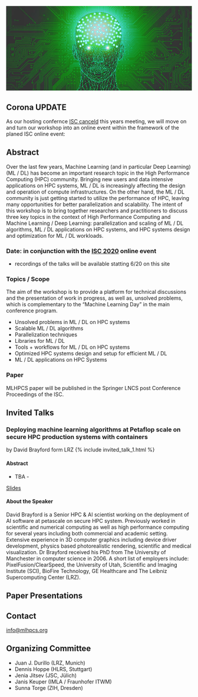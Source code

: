 <img src="MLHPCS.png">

## Corona UPDATE
As our hosting confernce [ISC canceld](https://www.isc-hpc.com/) this years meeting, we will move on and turn our workshop into an online event within the framework of the planed ISC online event: 

## Abstract
Over the last few years, Machine Learning (and in particular Deep Learning) (ML / DL) has become an important research topic in the High Performance Computing (HPC) community. Bringing new users and data intensive applications on HPC systems, ML / DL is increasingly affecting the design and operation of compute infrastructures. On the other hand, the ML / DL community is just getting started to utilize the performance of HPC, leaving many opportunities for better parallelization and scalability. The intent of this workshop is to bring together researchers and practitioners to discuss three key topics in the context of High Performance Computing and Machine Learning / Deep Learning: parallelization and scaling of ML / DL algorithms, ML / DL applications on HPC systems, and HPC systems design and optimization for ML / DL workloads.  

### Date: in conjunction with the [ISC 2020](https://www.isc-hpc.com/) online event 
* recordings of the talks will be available statting 6/20 on this site


### Topics / Scope
The aim of the workshop is to provide a platform for technical discussions and the presentation of work in progress, as well as, unsolved problems, which is complementary to the “Machine Learning Day” in the main conference program.

* Unsolved problems in ML / DL on HPC systems
* Scalable ML / DL algorithms
* Parallelization techniques 
* Libraries for ML / DL
* Tools + workflows for ML / DL on HPC systems
* Optimized HPC systems design and setup for efficient ML / DL 
* ML / DL applications on HPC Systems 

### Paper
MLHPCS paper will be published in the Springer LNCS post Conference Proceedings of the ISC.

## Invited Talks
### Deploying machine learning algorithms at Petaflop scale on secure HPC production systems with containers
by David Brayford form LRZ
{% include invited_talk_1.html  %}
#### Abstract
- TBA -

[Slides](sliedes/DavidBrayfordLRZ.pdf)


#### About the Speaker
David Brayford is a Senior HPC & AI scientist working on the deployment of AI software at petascale on secure HPC system. Previously worked in scientific and numerical computing as well as high performance computing for several years including both commercial and academic setting. Extensive experience in 3D computer graphics including device driver development, physics based photorealistic rendering, scientific and medical visualization. Dr Brayford received his PhD from The University of Manchester in computer science in 2006. A short list of employers include: PixelFusion/ClearSpeed, the University of Utah, Scientific and Imaging Institute (SCI), BioFire Technology, GE Healthcare and The Leibniz Supercomputing Center (LRZ). 

## Paper Presentations

## Contact
info@mlhpcs.org

## Organizing Committee
* Juan J. Durillo (LRZ, Munich)
* Dennis Hoppe (HLRS, Stuttgart)
* Jenia Jitsev (JSC, Jülich)
* Janis Keuper (IMLA / Fraunhofer ITWM)
* Sunna Torge (ZIH, Dresden)



